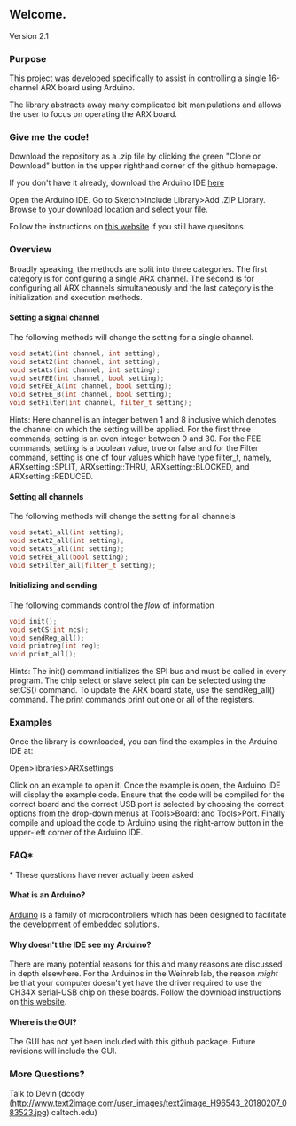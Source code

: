 ## Welcome.
Version 2.1

### Purpose
This project was developed specifically to assist in controlling a single 16-channel ARX board using Arduino.

The library abstracts away many complicated bit manipulations and allows the user to focus on operating the ARX board.

### Give me the code!

Download the repository as a .zip file by clicking the green "Clone or Download" button in the upper righthand corner of the github homepage.

If you don't have it already, download the Arduino IDE [here](https://www.arduino.cc/en/Main/Software)

Open the Arduino IDE. Go to Sketch>Include Library>Add .ZIP Library. Browse to your download location and select your file.

Follow the instructions on [this website](https://www.baldengineer.com/installing-arduino-library-from-github.html) if you still have quesitons.
### Overview

Broadly speaking, the methods are split into three categories. The first category is for configuring a single ARX channel. The second is for configuring all ARX channels simultaneously and the last category is the initialization and execution methods.

#### Setting a signal channel
The following methods will change the setting for a single channel.
```c++
void setAt1(int channel, int setting);
void setAt2(int channel, int setting);
void setAts(int channel, int setting);
void setFEE(int channel, bool setting);
void setFEE_A(int channel, bool setting);
void setFEE_B(int channel, bool setting);
void setFilter(int channel, filter_t setting);
```

Hints: Here channel is an integer betwen 1 and 8 inclusive which denotes the channel on which the setting will be applied. For the first three commands, setting is an even integer between 0 and 30. For the FEE commands, setting is a boolean value, true or false and for the Filter command, setting is one of four values which have type filter_t, namely, ARXsetting::SPLIT, ARXsetting::THRU, ARXsetting::BLOCKED, and ARXsetting::REDUCED.

#### Setting all channels
The following methods will change the setting for all channels
```c++
void setAt1_all(int setting);
void setAt2_all(int setting);
void setAts_all(int setting);
void setFEE_all(bool setting);
void setFilter_all(filter_t setting);
```

#### Initializing and sending
The following commands control the *flow* of information
```c++
void init();
void setCS(int ncs); 
void sendReg_all();
void printreg(int reg);
void print_all();
```

Hints: The init() command initializes the SPI bus and must be called in every program. The chip select or slave select pin can be selected using the setCS() command. To update the ARX board state, use the sendReg_all() command. The print commands print out one or all of the registers.

### Examples

Once the library is downloaded, you can find the examples in the Arduino IDE at:

Open>libraries>ARXsettings

Click on an example to open it. Once the example is open, the Arduino IDE will display the example code. Ensure that the code will be compiled for the correct board and the correct USB port is selected by choosing the correct options from the drop-down menus at Tools>Board: and Tools>Port. Finally compile and upload the code to Arduino using the right-arrow button in the upper-left corner of the Arduino IDE.

### FAQ\*

\* These questions have never actually been asked

#### What is an Arduino?
[Arduino](https://www.arduino.cc/) is a family of microcontrollers which has been designed to facilitate the development of embedded solutions.

#### Why doesn't the IDE see my Arduino?
There are many potential reasons for this and many reasons are discussed in depth elsewhere. For the Arduinos in the Weinreb lab, the reason *might* be that your computer doesn't yet have the driver required to use the CH34X serial-USB chip on these boards. Follow the download instructions on [this website](https://kig.re/2014/12/31/how-to-use-arduino-nano-mini-pro-with-CH340G-on-mac-osx-yosemite.html).

#### Where is the GUI?
The GUI has not yet been included with this github package. Future revisions will include the GUI.


### More Questions?
Talk to Devin (dcody (http://www.text2image.com/user_images/text2image_H96543_20180207_083523.jpg) caltech.edu)
